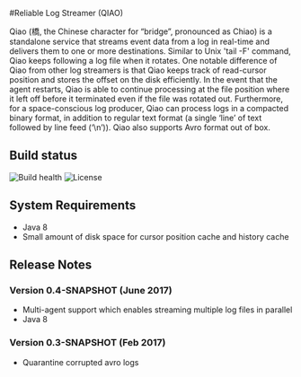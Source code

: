 #Reliable Log Streamer (QIAO)

Qiao (橋, the Chinese character for “bridge”, pronounced as Chiao) is a standalone service that streams event data from a log in real-time and delivers them to one or more destinations. Similar to Unix 'tail -F' command, Qiao keeps following a log file when it rotates. One notable difference of Qiao from other log streamers is that Qiao keeps track of read-cursor position and stores the offset on the disk efficiently. In the event that the agent restarts, Qiao is able to continue processing at the file position where it left off before it terminated even if the file was rotated out. Furthermore, for a space-conscious log producer, Qiao can process logs in a compacted binary format, in addition to regular text format (a single ‘line’ of text followed by line feed (‘\n’)). Qiao also supports Avro format out of box.

## Build status

![Build health](https://travis-ci.org/aol/qiao.svg)
![License](http://img.shields.io/badge/license-APACHE2-blue.svg)

## System Requirements
* Java 8
* Small amount of disk space for cursor position cache and history cache


## Release Notes
### Version 0.4-SNAPSHOT (June 2017)
* Multi-agent support which enables streaming multiple log files in parallel
* Java 8 


### Version 0.3-SNAPSHOT (Feb 2017)
* Quarantine corrupted avro logs

